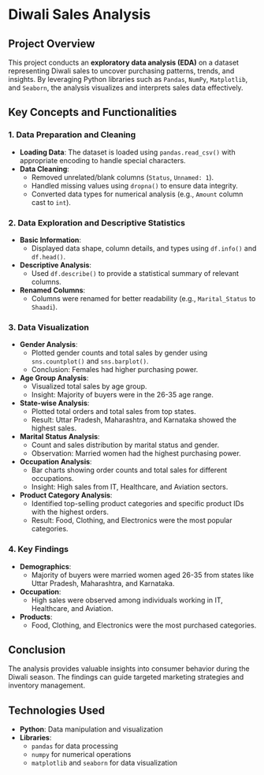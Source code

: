 # Diwali Sales Analysis

## Project Overview
This project conducts an **exploratory data analysis (EDA)** on a dataset representing Diwali sales to uncover purchasing patterns, trends, and insights. By leveraging Python libraries such as `Pandas`, `NumPy`, `Matplotlib`, and `Seaborn`, the analysis visualizes and interprets sales data effectively.

## Key Concepts and Functionalities

### 1. Data Preparation and Cleaning
- **Loading Data**: The dataset is loaded using `pandas.read_csv()` with appropriate encoding to handle special characters.
- **Data Cleaning**:
  - Removed unrelated/blank columns (`Status`, `Unnamed: 1`).
  - Handled missing values using `dropna()` to ensure data integrity.
  - Converted data types for numerical analysis (e.g., `Amount` column cast to `int`).

### 2. Data Exploration and Descriptive Statistics
- **Basic Information**:
  - Displayed data shape, column details, and types using `df.info()` and `df.head()`.
- **Descriptive Analysis**:
  - Used `df.describe()` to provide a statistical summary of relevant columns.
- **Renamed Columns**:
  - Columns were renamed for better readability (e.g., `Marital_Status` to `Shaadi`).

### 3. Data Visualization
- **Gender Analysis**:
  - Plotted gender counts and total sales by gender using `sns.countplot()` and `sns.barplot()`.
  - Conclusion: Females had higher purchasing power.
- **Age Group Analysis**:
  - Visualized total sales by age group.
  - Insight: Majority of buyers were in the 26-35 age range.
- **State-wise Analysis**:
  - Plotted total orders and total sales from top states.
  - Result: Uttar Pradesh, Maharashtra, and Karnataka showed the highest sales.
- **Marital Status Analysis**:
  - Count and sales distribution by marital status and gender.
  - Observation: Married women had the highest purchasing power.
- **Occupation Analysis**:
  - Bar charts showing order counts and total sales for different occupations.
  - Insight: High sales from IT, Healthcare, and Aviation sectors.
- **Product Category Analysis**:
  - Identified top-selling product categories and specific product IDs with the highest orders.
  - Result: Food, Clothing, and Electronics were the most popular categories.

### 4. Key Findings
- **Demographics**:
  - Majority of buyers were married women aged 26-35 from states like Uttar Pradesh, Maharashtra, and Karnataka.
- **Occupation**:
  - High sales were observed among individuals working in IT, Healthcare, and Aviation.
- **Products**:
  - Food, Clothing, and Electronics were the most purchased categories.

## Conclusion
The analysis provides valuable insights into consumer behavior during the Diwali season. The findings can guide targeted marketing strategies and inventory management.

## Technologies Used
- **Python**: Data manipulation and visualization
- **Libraries**:
  - `pandas` for data processing
  - `numpy` for numerical operations
  - `matplotlib` and `seaborn` for data visualization

